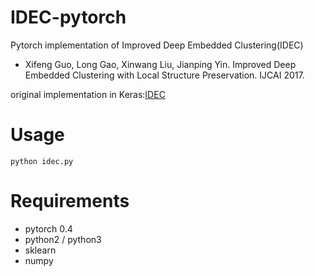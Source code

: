 # IDEC-pytorch

Pytorch implementation of Improved Deep Embedded Clustering(IDEC)

- Xifeng Guo, Long Gao, Xinwang Liu, Jianping Yin. Improved Deep Embedded Clustering with Local Structure Preservation. IJCAI 2017.

original implementation in Keras:[IDEC](https://github.com/XifengGuo/IDEC)

# Usage

    python idec.py

# Requirements

- pytorch 0.4
- python2 / python3
- sklearn
- numpy
